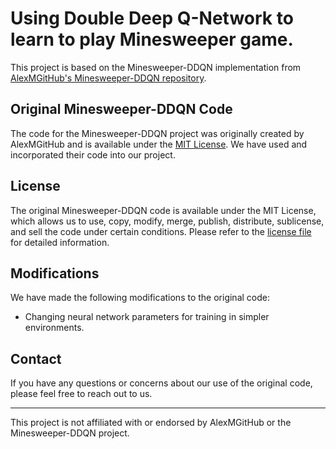 # Using Double Deep Q-Network to learn to play Minesweeper game.
This project is based on the Minesweeper-DDQN implementation from [AlexMGitHub's Minesweeper-DDQN repository](https://github.com/AlexMGitHub/Minesweeper-DDQN).

## Original Minesweeper-DDQN Code
The code for the Minesweeper-DDQN project was originally created by AlexMGitHub and is available under the [MIT License](https://github.com/AlexMGitHub/Minesweeper-DDQN/blob/master/LICENSE). We have used and incorporated their code into our project.

## License
The original Minesweeper-DDQN code is available under the MIT License, which allows us to use, copy, modify, merge, publish, distribute, sublicense, and sell the code under certain conditions. Please refer to the [license file](https://github.com/AlexMGitHub/Minesweeper-DDQN/blob/master/LICENSE) for detailed information.

## Modifications
We have made the following modifications to the original code:
- Changing neural network parameters for training in simpler environments.

## Contact
If you have any questions or concerns about our use of the original code, please feel free to reach out to us.

---
This project is not affiliated with or endorsed by AlexMGitHub or the Minesweeper-DDQN project.
